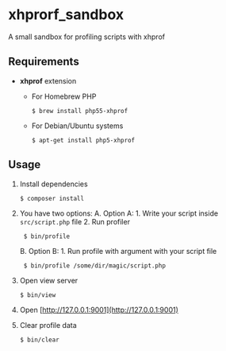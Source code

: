 xhprorf_sandbox
===============
A small sandbox for profiling scripts with xhprof


Requirements
------------

* **xhprof** extension
	* For Homebrew PHP
	
		```
		$ brew install php55-xhprof
		```
	* For Debian/Ubuntu systems
	
		```
		$ apt-get install php5-xhprof
		```


Usage
-----

1. Install dependencies

	```
	$ composer install
	```
	
2. You have two options:
    A. Option A:
    	1. Write your script inside `src/script.php` file
    	2. Run profiler

		$ bin/profile
	B. Option B:
		1. Run profile with argument with your script file

		$ bin/profile /some/dir/magic/script.php
3. Open view server
	
	```
	$ bin/view
	```

4. Open [http://127.0.0.1:9001](http://127.0.0.1:9001)
5. Clear profile data

	```
	$ bin/clear
	```
